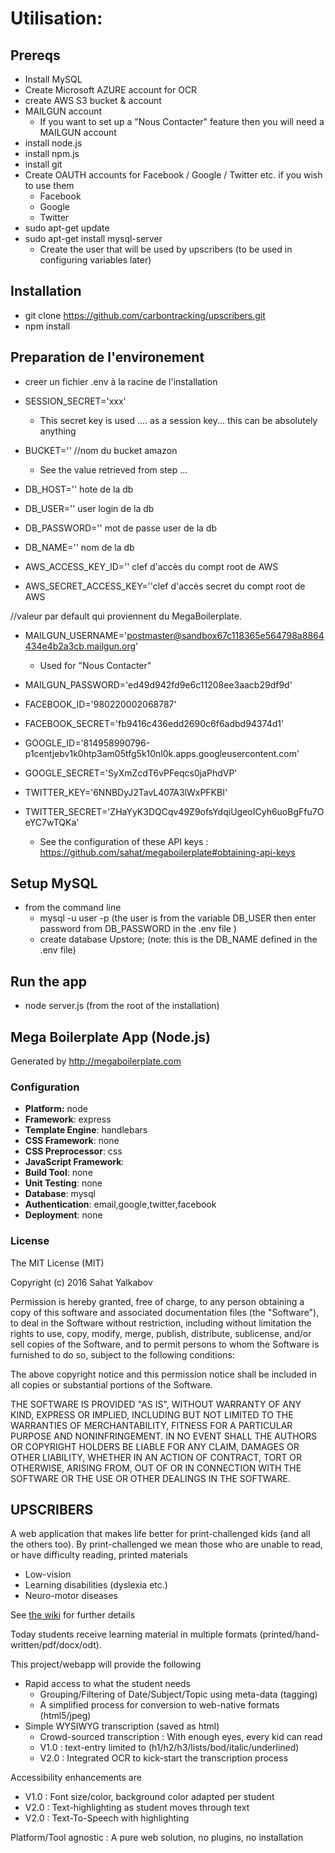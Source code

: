 # Utilisation:

## Prereqs
- Install MySQL
- Create Microsoft AZURE account for OCR
- create AWS S3 bucket & account
- MAILGUN account
  - If you want to set up a "Nous Contacter" feature then you will need a MAILGUN account
- install node.js
- install npm.js
- install git
- Create OAUTH accounts for Facebook / Google / Twitter etc. if you wish to use them
  - Facebook
  - Google
  - Twitter
- sudo apt-get update
- sudo apt-get install mysql-server
  - Create the user that will be used by upscribers (to be used in configuring variables later)

## Installation
- git clone https://github.com/carbontracking/upscribers.git
- npm install

## Preparation de l'environement

- creer un fichier .env à la racine de l'installation

- SESSION_SECRET='xxx'
  - This secret key is used .... as a session key... this can be absolutely anything
- BUCKET='' //nom du bucket amazon
  - See the value retrieved from step ...
- DB_HOST='' hote de la db
- DB_USER='' user login de la db
- DB_PASSWORD='' mot de passe user de la db
- DB_NAME='' nom de la db
- AWS_ACCESS_KEY_ID='' clef d'accès du compt root de AWS
- AWS_SECRET_ACCESS_KEY=''clef d'accès secret du compt root de AWS

//valeur par default qui proviennent du MegaBoilerplate.
- MAILGUN_USERNAME='postmaster@sandbox67c118365e564798a8864434e4b2a3cb.mailgun.org'
  - Used for "Nous Contacter"
- MAILGUN_PASSWORD='ed49d942fd9e6c11208ee3aacb29df9d'

- FACEBOOK_ID='980220002068787'
- FACEBOOK_SECRET='fb9416c436edd2690c6f6adbd94374d1'
- GOOGLE_ID='814958990796-p1centjebv1k0htp3am05tfg5k10nl0k.apps.googleusercontent.com'
- GOOGLE_SECRET='SyXmZcdT6vPFeqcs0jaPhdVP'
- TWITTER_KEY='6NNBDyJ2TavL407A3lWxPFKBI'
- TWITTER_SECRET='ZHaYyK3DQCqv49Z9ofsYdqiUgeoICyh6uoBgFfu7OeYC7wTQKa'
  - See the configuration of these API keys : https://github.com/sahat/megaboilerplate#obtaining-api-keys

## Setup MySQL

- from the command line
  - mysql -u user -p (the user is from the variable DB_USER then enter password from DB_PASSWORD in the .env file )
  - create database Upstore; (note: this is the DB_NAME defined in the .env file)

## Run the app
- node server.js (from the root of the installation)

## Mega Boilerplate App (Node.js)

Generated by http://megaboilerplate.com

### Configuration
- **Platform:** node
- **Framework**: express
- **Template Engine**: handlebars
- **CSS Framework**: none
- **CSS Preprocessor**: css
- **JavaScript Framework**: 
- **Build Tool**: none
- **Unit Testing**: none
- **Database**: mysql
- **Authentication**: email,google,twitter,facebook
- **Deployment**: none

### License
The MIT License (MIT)

Copyright (c) 2016 Sahat Yalkabov

Permission is hereby granted, free of charge, to any person obtaining a copy of this software and associated documentation files (the "Software"), to deal in the Software without restriction, including without limitation the rights to use, copy, modify, merge, publish, distribute, sublicense, and/or sell copies of the Software, and to permit persons to whom the Software is furnished to do so, subject to the following conditions:

The above copyright notice and this permission notice shall be included in all copies or substantial portions of the Software.

THE SOFTWARE IS PROVIDED "AS IS", WITHOUT WARRANTY OF ANY KIND, EXPRESS OR IMPLIED, INCLUDING BUT NOT LIMITED TO THE WARRANTIES OF MERCHANTABILITY, FITNESS FOR A PARTICULAR PURPOSE AND NONINFRINGEMENT. IN NO EVENT SHALL THE AUTHORS OR COPYRIGHT HOLDERS BE LIABLE FOR ANY CLAIM, DAMAGES OR OTHER LIABILITY, WHETHER IN AN ACTION OF CONTRACT, TORT OR OTHERWISE, ARISING FROM, OUT OF OR IN CONNECTION WITH THE SOFTWARE OR THE USE OR OTHER DEALINGS IN THE SOFTWARE.


## UPSCRIBERS

A web application that makes life better for print-challenged kids (and all the others too). 
By print-challenged we mean those who are unable to read, or have difficulty reading, printed materials
* Low-vision
* Learning disabilities (dyslexia etc.)
* Neuro-motor diseases

See [the wiki](https://github.com/carbontracking/upscribers/wiki) for further details


Today students receive learning material in  multiple formats (printed/hand-written/pdf/docx/odt).

This project/webapp will provide the following
* Rapid access to what the student needs
  * Grouping/Filtering of Date/Subject/Topic using meta-data (tagging)
  * A simplified process for conversion to web-native formats (html5/jpeg)
* Simple WYSIWYG transcription (saved as html)
  * Crowd-sourced transcription :  With enough eyes, every kid can read
  * V1.0 : text-entry limited to (h1/h2/h3/lists/bod/italic/underlined) 
  * V2.0 : Integrated OCR to kick-start the transcription process

Accessibility enhancements are
* V1.0 : Font size/color, background color adapted per student
* V2.0 : Text-highlighting as student moves through text
* V2.0 : Text-To-Speech with highlighting

Platform/Tool agnostic : A pure web solution, no plugins, no installation

